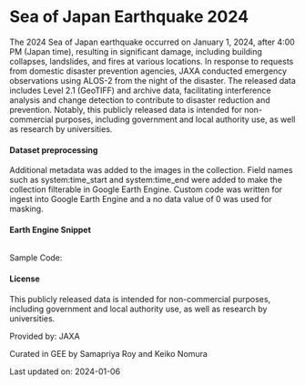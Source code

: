 # Sea of Japan Earthquake 2024

The 2024 Sea of Japan earthquake occurred on January 1, 2024, after 4:00 PM (Japan time), resulting in significant damage,
including building collapses, landslides, and fires at various locations. In response to requests from domestic disaster
prevention agencies, JAXA conducted emergency observations using ALOS-2 from the night of the disaster. The released data
includes Level 2.1 (GeoTIFF) and archive data, facilitating interference analysis and change detection to contribute to
disaster reduction and prevention. Notably, this publicly released data is intended for non-commercial purposes, including
government and local authority use, as well as research by universities.

#### Dataset preprocessing
Additional metadata was added to the images in the collection. Field names such as system:time_start and system:time_end were added to make the collection filterable in Google Earth Engine. Custom code was written for ingest into Google Earth Engine and a no data value of 0 was used for masking.

#### Earth Engine Snippet

```js

```

Sample Code:

#### License

This publicly released data is intended for non-commercial purposes, including government and local authority use, as well as
research by universities.

Provided by: JAXA

Curated in GEE by Samapriya Roy and Keiko Nomura

Last updated on: 2024-01-06
